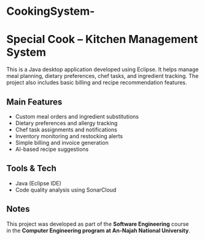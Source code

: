 # CookingSystem-
# Special Cook – Kitchen Management System

This is a Java desktop application developed using Eclipse. It helps manage meal planning, dietary preferences, chef tasks, and ingredient tracking. The project also includes basic billing and recipe recommendation features.

## Main Features

- Custom meal orders and ingredient substitutions
- Dietary preferences and allergy tracking
- Chef task assignments and notifications
- Inventory monitoring and restocking alerts
- Simple billing and invoice generation
- AI-based recipe suggestions

## Tools & Tech

- Java (Eclipse IDE)
- Code quality analysis using SonarCloud

## Notes

This project was developed as part of the **Software Engineering** course  
in the **Computer Engineering program at An-Najah National University**.
